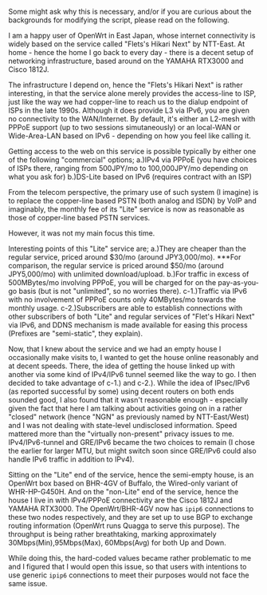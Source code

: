 Some might ask why this is necessary, and/or if you are curious about the backgrounds for modifying the script, please read on the following.

I am a happy user of OpenWrt in East Japan, whose internet connectivity is widely based on the service called "Flets's Hikari Next" by NTT-East. At home - hence the home I go back to every day - there is a decent setup of networking infrastructure, based around on the YAMAHA RTX3000 and Cisco 1812J.

The infrastructure I depend on, hence the "Flets's Hikari Next" is rather interesting, in that the service alone merely provides the access-line to ISP, just like the way we had copper-line to reach us to the dialup endpoint of ISPs in the late 1990s. Although it does provide L3 via IPv6, you are given no connectivity to the WAN/Internet. By default, it's either an L2-mesh with PPPoE support (up to two sessions simutaneously) or an local-WAN or Wide-Area-LAN based on IPv6 - depending on how you feel like calling it. 

Getting access to the web on this service is possible typically by either one of the following "commercial" options;
a.)IPv4 via PPPoE (you have choices of ISPs there, ranging from 500JPY/mo to 100,000JPY/mo depending on what you ask for)
b.)DS-Lite based on IPv6 (requires contract with an ISP)

From the telecom perspective, the primary use of such system (I imagine) is to replace the copper-line based PSTN (both analog and ISDN) by VoIP and imaginably, the monthly fee of its "Lite" service is now as reasonable as those of copper-line based PSTN services.

However, it was not my main focus this time.

Interesting points of this "Lite" service are;
a.)They are cheaper than the regular service, priced around $30/mo (around JPY3,000/mo).
***For comparison, the regular service is priced around $50/mo (around JPY5,000/mo) with unlimited download/upload.
b.)For traffic in excess of 500MBytes/mo involving PPPoE, you will be charged for on the pay-as-you-go basis (but is not "unlimited", so no worries there).
c-1.)Traffic via IPv6 with no involvement of PPPoE counts only 40MBytes/mo towards the monthly usage.
c-2.)Subscribers are able to establish connections with other subscribers of both "Lite" and regular services of "Flet's Hikari Next" via IPv6, and DDNS mechanism is made available for easing this process (Prefixes are "semi-static", they explain). 

Now, that I knew about the service and we had an empty house I occasionally make visits to, I wanted to get the house online reasonably and at decent speeds. There, the idea of getting the house linked up with another via some kind of IPv4/IPv6 tunnel seemed like the way to go. I then decided to take advantage of c-1.) and c-2.). 
While the idea of IPsec/IPv6 (as reported successful by some) using decent routers on both ends sounded good, I also found that it wasn't reasonable enough - especially given the fact that here I am talking about activities going on in a rather "closed" network (hence "NGN" as previously named by NTT-East/West) and I was not dealing with state-level undisclosed information. Speed mattered more than the "virtually non-present" privacy issues to me. IPv4/IPv6-tunnel and GRE/IPv6 became the two choices to remain (I chose the earlier for larger MTU, but might switch soon since GRE/IPv6 could also handle IPv6 traffic in addition to IPv4).

Sitting on the "Lite" end of the service, hence the semi-empty house, is an OpenWrt box based on BHR-4GV of Buffalo, the Wired-only variant of WHR-HP-G450H. And on the "non-Lite" end of the service, hence the house I live in with IPv4/PPPoE connectivity are the Cisco 1812J and YAMAHA RTX3000. The OpenWrt/BHR-4GV now has `ipip6` connections to these two nodes respectively, and  they are set up to use BGP to exchange routing information (OpenWrt runs Quagga to serve this purpose). The throughput is being rather breathtaking, marking approximately 30Mbps(Min),95Mbps(Max), 60Mbps(Avg) for both Up and Down.

While doing this, the hard-coded values became rather problematic to me and I figured that I would  open this issue, so that users with intentions to use generic `ipip6` connections to meet their purposes would not face the same issue.
